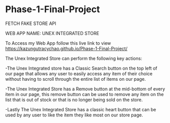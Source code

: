 # Phase-1-Final-Project

FETCH FAKE STORE API

WEB APP NAME: UNEX INTEGRATED STORE

To Access my Web App follow this live link to view https://kazungutracychao.github.io/Phase-1-Final-Project/

The Unex Integrated Store can perform the following key actions:

-The Unex Integrated store has a Classic Search button on the top left of our page that allows any user to easily access any item of their choice without having to scroll through the entire list of items on our page.

-The Unex Integrated Store has a Remove button at the mid-bottom of every item in our page, this remove button can be used to remove any item on the list that is out of stock or that is no longer being sold on the store.

-Lastly The Unex Integrated Store has a classic heart button that can be used by any user to like the item they like most on our store page.





